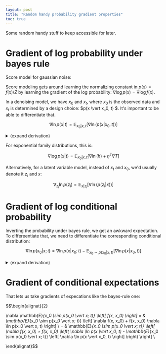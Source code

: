 ```yaml
---
layout: post
title: "Random handy probability gradient properties"
toc: true
---
```


Some random handy stuff to keep accessible for later.

# Gradient of log probability under bayes rule

Score model for gaussian noise:

Score modeling gets around learning the normalizing constant in $p(x) = f(x)/Z$ by learning the gradient of the log
probability: $\nabla \log p(x) = \nabla \log f(x)$.

In a denoising model, we have $x_0$ and $x_t$, where $x_0$ is the observed data and $x_t$ is determined by a design
choice: $p(x \vert x_0, t) $. It's important to be able to differentiate that.

$$\nabla \ln p(x \vert t) = \mathbb{E}_{x_0 \vert x, t} \left[ \nabla \ln \left(p(x \vert x_0, t) \right) \right]$$

<details>
    <summary>(expand derivation)</summary>

  $$\begin{alignat}{2}
  
  \nabla \log p(x \vert t) &= \frac{1}{p(x \vert t)} \nabla p(x \vert t) \\
  &= \frac{1}{p(x \vert t)} \nabla \int_{x_0} p(x \vert x_0, t) p(x_0) \\
  &\approx \frac{1}{p(x \vert t)}  \int_{x_0} p(x_0) \nabla p(x \vert x_0, t)  \\
  &= \frac{1}{p(x \vert t)}  \int_{x_0} p(x_0) p(x \vert x_0, t) \nabla \ln \left(p(x \vert x_0, t) \right) \\
  &= \frac{1}{p(x \vert t)}  \int_{x_0} p(x_0 | x, t) p(x \vert t) \nabla \ln \left(p(x \vert x_0, t) \right) \\ \\
  &= \int_{x_0} p(x_0 | x, t) \nabla \ln \left(p(x \vert x_0, t) \right) \\ \\
  &= \mathbb{E}_{x_0 \vert x, t} \left[ \nabla \ln \left(p(x \vert x_0, t) \right) \right] \\
  
  \end{alignat}$$

</details>

For exponential family distributions, this is:

$$\nabla \log p(x \vert t) = \mathbb{E}_{x_0 \vert x, t} \left[ \nabla \ln (h)  + \eta^T \nabla T \right]$$


Alternatively, for a latent variable model, instead of $x_t$ and $x_0$, we'd usually denote it $z_i$ and $x$:

$$\nabla_{z_i} \ln p(z_i) = \mathbb{E}_{x \vert z_i} \left[ \nabla \ln \left(p(z_i \vert x) \right) \right]$$


# Gradient of log conditional probability

Inverting the probability under bayes rule, we get an awkward expectation. To differeentiate that, we need to differentiate
the corresponding conditional distribution:

$$\nabla \ln p(x_0 \vert x; t) =  \nabla \ln p(x \vert x_0; t) - \mathbb{E}_{x_0 \sim p(x_0 \vert x; t)} \left[ \nabla \ln p(x \vert x_0, t) \right] $$

<details>
    <summary>(expand derivation)</summary>

First, let's  look at $\nabla \ln p(x_0 \vert x; t)$.

$$\begin{alignat}{2}

\nabla \ln p(x_0 \vert x; t) = & \nabla \ln \frac{p(x \vert x_0; t) p(x_0)}{p(x; t)} \\
 = & \nabla \ln p(x \vert x_0; t) - \nabla \ln p(x; t) \\
 = & \nabla \ln p(x \vert x_0; t) - \frac{1}{p(x; t)} \nabla p(x; t) \\
 = & \nabla \ln p(x \vert x_0; t) - \frac{1}{p(x; t)} \nabla p(x; t) \\
 = & \nabla \ln p(x \vert x_0; t) - \frac{1}{p(x; t)} \nabla \int p(x \vert x_0, t) p(x_0) d x_0 \\
 = & \nabla \ln p(x \vert x_0; t) - \frac{1}{p(x; t)} \int \nabla p(x \vert x_0, t) p(x_0) d x_0 \\
 = & \nabla \ln p(x \vert x_0; t) - \frac{1}{p(x; t)} \int p(x \vert x_0, t) p(x_0) \nabla \ln p(x \vert x_0, t) d x_0 \\
 = & \nabla \ln p(x \vert x_0; t) - \frac{1}{p(x; t)} \int p(x_0 \vert x, t) p(x; t) \nabla \ln p(x \vert x_0, t) d x_0 \\
 = & \nabla \ln p(x \vert x_0; t) - \frac{1}{p(x; t)} \int p(x_0 \vert x, t) p(x; t) \nabla \ln p(x \vert x_0, t) d x_0 \\
 = & \nabla \ln p(x \vert x_0; t) - \int p(x_0 \vert x, t) \nabla \ln p(x \vert x_0, t) d x_0 \\
 = & \nabla \ln p(x \vert x_0; t) - \mathbb{E}_{x_0 \sim p(x_0 \vert x; t)} \left[ \nabla \ln p(x \vert x_0, t) \right] \\

\end{alignat}$$

</details>

# Gradient of conditional expectations

That lets us take gradients of expecations like the bayes-rule one:

$$\begin{alignat}{2}

\nabla \mathbb{E}_{x_0 \sim p(x_0 \vert x; t)} \left[ f(x, x_0) \right]
= & \mathbb{E}_{x_0 \sim p(x_0 \vert x; t)} \left[ \nabla f(x, x_0) + f(x, x_0) \nabla \ln p(x_0 \vert x, t) \right] \\
= & \mathbb{E}_{x_0 \sim p(x_0 \vert x; t)} \left[ \nabla f(x, x_0) + f(x, x_0) \left( \nabla \ln p(x \vert x_0; t) - \mathbb{E}_{x_0 \sim p(x_0 \vert x; t)} \left[ \nabla \ln p(x \vert x_0, t) \right] \right) \right] \\

\end{alignat}$$
